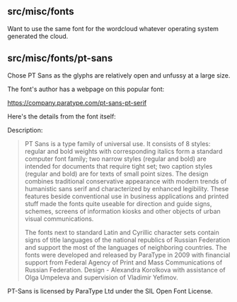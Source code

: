 src/misc/fonts
--------------

Want to use the same font for the wordcloud whatever operating system
generated the cloud.

src/misc/fonts/pt-sans
----------------------

Chose PT Sans as the glyphs are relatively open and unfussy at a large
size.

The font's author has a webpage on this popular font:

https://company.paratype.com/pt-sans-pt-serif

Here's the details from the font itself:

Description:

> PT Sans is a type family of universal use. It consists of 8 styles:
> regular and bold weights with corresponding italics form a standard
> computer font family; two narrow styles (regular and bold) are
> intended for documents that require tight set; two caption styles
> (regular and bold) are for texts of small point sizes. The design
> combines traditional conservative appearance with modern trends of
> humanistic sans serif and characterized by enhanced
> legibility. These features beside conventional use in business
> applications and printed stuff made the fonts quite useable for
> direction and guide signs, schemes, screens of information kiosks
> and other objects of urban visual communications.
>
> The fonts next to standard Latin and Cyrillic character sets contain
> signs of title languages of the national republics of Russian
> Federation and support the most of the languages of neighboring
> countries. The fonts were developed and released by ParaType in 2009
> with financial support from Federal Agency of Print and Mass
> Communications of Russian Federation. Design - Alexandra Korolkova
> with assistance of Olga Umpeleva and supervision of Vladimir
> Yefimov.

PT-Sans is licensed by ParaType Ltd under the SIL Open Font License.
